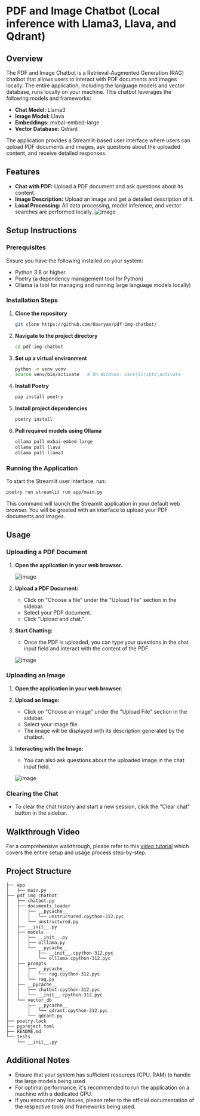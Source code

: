 # PDF and Image Chatbot (Local inference with Llama3, Llava, and Qdrant)

## Overview

The PDF and Image Chatbot is a Retrieval-Augmented Generation (RAG) chatbot that allows users to interact with PDF documents and images locally. The entire application, including the language models and vector database, runs locally on your machine. This chatbot leverages the following models and frameworks:
- **Chat Model:** Llama3
- **Image Model:** Llava
- **Embeddings:** mxbai-embed-large
- **Vector Database:** Qdrant

The application provides a Streamlit-based user interface where users can upload PDF documents and images, ask questions about the uploaded content, and receive detailed responses. 

## Features
- **Chat with PDF:** Upload a PDF document and ask questions about its content.
- **Image Description:** Upload an image and get a detailed description of it.
- **Local Processing:** All data processing, model inference, and vector searches are performed locally.
![image](https://github.com/0aaryan/pdf-img-chatbot/assets/73797587/d3643cc6-08ac-47c1-9b44-8aac6f8c423e)

## Setup Instructions

### Prerequisites
Ensure you have the following installed on your system:
- Python 3.8 or higher
- Poetry (a dependency management tool for Python)
- Ollama (a tool for managing and running large language models locally)

### Installation Steps

1. **Clone the repository**
   ```sh
   git clone https://github.com/0aaryan/pdf-img-chatbot/
   ```

2. **Navigate to the project directory**
   ```sh
   cd pdf-img-chatbot
   ```

3. **Set up a virtual environment**
   ```sh
   python -m venv venv
   source venv/bin/activate   # On Windows: venv\Scripts\activate
   ```

4. **Install Poetry**
   ```sh
   pip install poetry
   ```

5. **Install project dependencies**
   ```sh
   poetry install
   ```

6. **Pull required models using Ollama**
   ```sh
   ollama pull mxbai-embed-large
   ollama pull llava
   ollama pull llama3
   ```

### Running the Application

To start the Streamlit user interface, run:
```sh
poetry run streamlit run app/main.py
```

This command will launch the Streamlit application in your default web browser. You will be greeted with an interface to upload your PDF documents and images.

## Usage

### Uploading a PDF Document

1. **Open the application in your web browser.**
   
   ![image](https://github.com/0aaryan/pdf-img-chatbot/assets/73797587/481dc670-679a-4511-9925-37aa6e2e9f9d)

   
2. **Upload a PDF Document:**
   - Click on "Choose a file" under the "Upload File" section in the sidebar.
   - Select your PDF document.
   - Click "Upload and chat."

3. **Start Chatting:**
   - Once the PDF is uploaded, you can type your questions in the chat input field and interact with the content of the PDF.
   
   ![image](https://github.com/0aaryan/pdf-img-chatbot/assets/73797587/d6a18f16-4d97-4803-940e-7685d92e0ac3)


### Uploading an Image

1. **Open the application in your web browser.**
   
2. **Upload an Image:**
   - Click on "Choose an image" under the "Upload File" section in the sidebar.
   - Select your image file.
   - The image will be displayed with its description generated by the chatbot.

3. **Interacting with the Image:**
   - You can also ask questions about the uploaded image in the chat input field.

   ![image](https://github.com/0aaryan/pdf-img-chatbot/assets/73797587/72756393-2571-4857-9078-e665732fe2bc)


### Clearing the Chat

- To clear the chat history and start a new session, click the "Clear chat" button in the sidebar.

## Walkthrough Video

For a comprehensive walkthrough, please refer to this [video tutorial](#) which covers the entire setup and usage process step-by-step.

## Project Structure

```
├── app
│   ├── main.py
├── pdf_img_chatbot
│   ├── chatbot.py
│   ├── documents_loader
│   │   ├── __pycache__
│   │   │   └── unstructured.cpython-312.pyc
│   │   └── unstructured.py
│   ├── __init__.py
│   ├── models
│   │   ├── __init__.py
│   │   ├── olllama.py
│   │   └── __pycache__
│   │       ├── __init__.cpython-312.pyc
│   │       └── olllama.cpython-312.pyc
│   ├── prompts
│   │   ├── __pycache__
│   │   │   └── rag.cpython-312.pyc
│   │   └── rag.py
│   ├── __pycache__
│   │   ├── chatbot.cpython-312.pyc
│   │   └── __init__.cpython-312.pyc
│   └── vector_db
│       ├── __pycache__
│       │   └── qdrant.cpython-312.pyc
│       └── qdrant.py
├── poetry.lock
├── pyproject.toml
├── README.md
└── tests
    └── __init__.py
```

## Additional Notes

- Ensure that your system has sufficient resources (CPU, RAM) to handle the large models being used.
- For optimal performance, it's recommended to run the application on a machine with a dedicated GPU.
- If you encounter any issues, please refer to the official documentation of the respective tools and frameworks being used.
